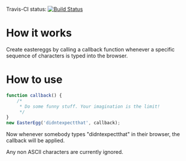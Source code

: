 Travis-CI status: [![Build Status](https://travis-ci.org/khepin/eastereggjs.png?branch=master)](https://travis-ci.org/khepin/eastereggjs)

# How it works

Create eastereggs by calling a callback function whenever a specific sequence of
characters is typed into the browser.

# How to use

```javascript
function callback() {
    /*
     * Do some funny stuff. Your imagination is the limit!
     */
}
new EasterEgg('didntexpectthat', callback);
```

Now whenever somebody types "didntexpectthat" in their browser, the callback
will be applied.

Any non ASCII characters are currently ignored.